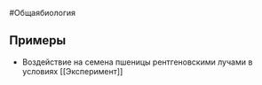 #Общаябиология 
## Примеры
- Воздействие на семена пшеницы рентгеновскими лучами в условиях [[Эксперимент]]